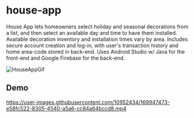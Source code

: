 # house-app
House App lets homeowners select holiday and seasonal decorations from a list, and then select an available day and time to have them installed. 
Available decoration inventory and installation times vary by area. 
Includes secure account creation and log-in, with user's transaction history and home area-code stored in back-end. 
Uses Android Studio w/ Java for the front-end and Google Firebase for the back-end. 

![HouseAppGif](https://user-images.githubusercontent.com/10952434/169947464-eb882865-8e34-4c12-8f1f-e044c6761f4e.gif)

## Demo

https://user-images.githubusercontent.com/10952434/169947473-e58fc522-8305-4540-a5a6-cc84a64bccd8.mp4
